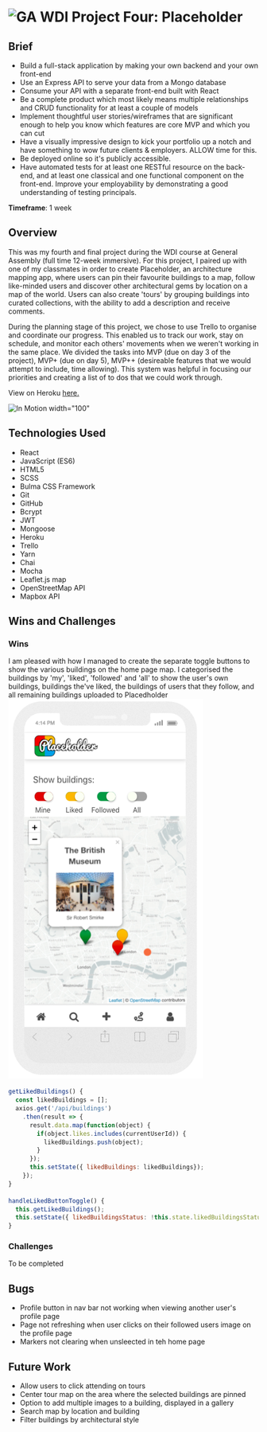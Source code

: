 #  ![GA](https://camo.githubusercontent.com/6ce15b81c1f06d716d753a61f5db22375fa684da/68747470733a2f2f67612d646173682e73332e616d617a6f6e6177732e636f6d2f70726f64756374696f6e2f6173736574732f6c6f676f2d39663838616536633963333837313639306533333238306663663535376633332e706e67) WDI Project Four: Placeholder

## Brief
* Build a full-stack application by making your own backend and your own front-end
* Use an Express API to serve your data from a Mongo database
* Consume your API with a separate front-end built with React
* Be a complete product which most likely means multiple relationships and CRUD functionality for at least a couple of models
* Implement thoughtful user stories/wireframes that are significant enough to help you know which features are core MVP and which you can cut
* Have a visually impressive design to kick your portfolio up a notch and have something to wow future clients & employers. ALLOW time for this.
* Be deployed online so it's publicly accessible.
* Have automated tests for at least one RESTful resource on the back-end, and at least one classical and one functional component on the front-end. Improve your employability by demonstrating a good understanding of testing principals.

**Timeframe**: 1 week

## Overview
This was my fourth and final project during the WDI course at General Assembly (full time 12-week immersive). For this project, I paired up with one of my classmates in order to create Placeholder, an architecture mapping app, where users can pin their favourite buildings to a map, follow like-minded users and discover other architectural gems by location on a map of the world. Users can also create 'tours' by grouping buildings into curated collections, with the ability to add a description and receive comments. 

During the planning stage of this project, we chose to use Trello to organise and coordinate our progress. This enabled us to track our work, stay on schedule, and monitor each others' movements when we weren't working in the same place. We divided the tasks into MVP (due on day 3 of the project), MVP+ (due on day 5), MVP++ (desireable features that we would attempt to include, time allowing). This system was helpful in focusing our priorities and creating a list of to dos that we could work through.

View on Heroku [here.](https://dashboard.heroku.com/apps)

![In Motion width="100"](./public/assets/Matt.gif)

## Technologies Used

* React
* JavaScript (ES6)
* HTML5
* SCSS
* Bulma CSS Framework
* Git
* GitHub
* Bcrypt
* JWT
* Mongoose
* Heroku
* Trello
* Yarn
* Chai
* Mocha
* Leaflet.js map
* OpenStreetMap API
* Mapbox API

## Wins and Challenges

### Wins
I am pleased with how I managed to create the separate toggle buttons to show the various buildings on the home page map. I categorised the buildings by 'my', 'liked', 'followed' and 'all' to show the user's own buildings, buildings the've liked, the buildings of users that they follow, and all remaining buildings uploaded to Placedholder
![Home Map width="100"](./public/assets/Home.png)
```javascript
getLikedBuildings() {
  const likedBuildings = [];
  axios.get('/api/buildings')
    .then(result => {
      result.data.map(function(object) {
        if(object.likes.includes(currentUserId)) {
          likedBuildings.push(object);
        }
      });
      this.setState({ likedBuildings: likedBuildings});
    });
}
  
handleLikedButtonToggle() {
  this.getLikedBuildings();
  this.setState({ likedBuildingsStatus: !this.state.likedBuildingsStatus, likedBuildings: this.state.likedBuildings });
}
```

### Challenges
To be completed

## Bugs
* Profile button in nav bar not working when viewing another user's profile page
* Page not refreshing when user clicks on their followed users image on the profile page
* Markers not clearing when unsleected in teh home page

## Future Work
* Allow users to click attending on tours
* Center tour map on the area where the selected buildings are pinned
* Option to add multiple images to a building, displayed in a gallery
* Search map by location and building
* Filter buildings by architectural style
